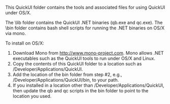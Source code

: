 This QuickUI folder contains the tools and associated files for using QuickUI under OS/X.

The \lib folder contains the QuickUI .NET binaries (qb.exe and qc.exe).
The \bin folder contains bash shell scripts for running the .NET binaries on OS/X via mono.

To install on OS/X:
1. Download Mono from http://www.mono-project.com. Mono allows .NET executables such as the QuickUI tools to run under OS/X and Linux.
2. Copy the contents of this QuickUI folder to a location such as /Developer/Applications/QuickUI.
3. Add the location of the bin folder from step #2, e.g., /Developer/Applications/QuickUI/bin, to your path.
4. If you installed in a location other than /Developer/Applications/QuickUI, then update the qb and qc scripts in the bin folder to point to the location you used.
